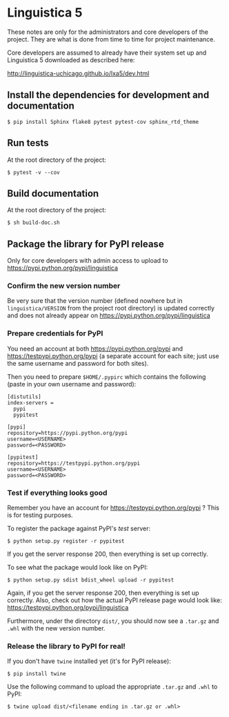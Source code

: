 # Linguistica 5

These notes are only for the administrators and core developers of the project.
They are what is done from time to time for project maintenance.

Core developers are assumed to already
have their system set up and Linguistica 5 downloaded
as described here:

http://linguistica-uchicago.github.io/lxa5/dev.html

## Install the dependencies for development and documentation

```
$ pip install Sphinx flake8 pytest pytest-cov sphinx_rtd_theme
```

## Run tests

At the root directory of the project:

```
$ pytest -v --cov
```

## Build documentation

At the root directory of the project:

```
$ sh build-doc.sh
```

## Package the library for PyPI release

Only for core developers with admin access to upload to https://pypi.python.org/pypi/linguistica

### Confirm the new version number

Be very sure that the version number (defined nowhere but in `linguistica/VERSION` from the project root directory)
is updated correctly and does not already appear on https://pypi.python.org/pypi/linguistica

### Prepare credentials for PyPI

You need an account at both https://pypi.python.org/pypi and https://testpypi.python.org/pypi
(a separate account for each site; just use the same username and password for both sites).

Then you need to prepare `$HOME/.pypirc` which contains the following (paste in your own username and password):

```
[distutils]
index-servers =
  pypi
  pypitest

[pypi]
repository=https://pypi.python.org/pypi
username=<USERNAME>
password=<PASSWORD>

[pypitest]
repository=https://testpypi.python.org/pypi
username=<USERNAME>
password=<PASSWORD>
```

### Test if everything looks good

Remember you have an account for https://testpypi.python.org/pypi ?
This is for testing purposes.

To register the package against PyPI's *test* server: 

```
$ python setup.py register -r pypitest
```

If you get the server response 200, then everything is set up correctly.


To see what the package would look like on PyPI:

```
$ python setup.py sdist bdist_wheel upload -r pypitest
```

Again, if you get the server response 200, then everything is set up correctly.
Also, check out how the actual PyPI release page would look like: https://testpypi.python.org/pypi/linguistica

Furthermore, under the directory `dist/`, you should now see a `.tar.gz` and `.whl` with the new version number.

### Release the library to PyPI for real!

If you don't have `twine` installed yet (it's for PyPI release):

```
$ pip install twine
```

Use the following command to upload the appropriate `.tar.gz` and `.whl` to PyPI:

```
$ twine upload dist/<filename ending in .tar.gz or .whl>
```
